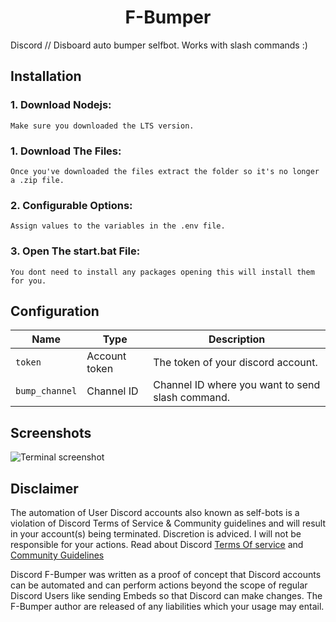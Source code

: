<h1 align="center">
  F-Bumper
</h1>



Discord // Disboard auto bumper selfbot. Works with slash commands :)



## Installation

### 1. Download Nodejs:

```
Make sure you downloaded the LTS version.
```
### 1. Download The Files:

```
Once you've downloaded the files extract the folder so it's no longer a .zip file.
```
### 2. Configurable Options:

```
Assign values to the variables in the .env file.
```


### 3. Open The start.bat File:

```
You dont need to install any packages opening this will install them for you.
```
## Configuration

| Name | Type | Description | 
| ---  | ---  | ---         |
| `token` | Account token | The token of your discord account.
| `bump_channel` | Channel ID | Channel ID where you want to send slash command.



## Screenshots

![Terminal screenshot](https://am4pap001files.storage.live.com/y4m9YTUoH5YH426uo_uVinZPBIKnbSSTa9wN12N_gC8FJfx0P3U6T3SgZ1vNTpOc6HUn_5r1IpBoVdV8PvjCuPY2emq3nM6KB5SoJ9M0HLCcrC-baDajeEwLfszPPN3gMEhFM5p_PRHkcM21k7eOxWH1iPmHBVLJ-CbfTXvYsMlfrVv1g_rT8Mdd6LJuDuIP4de?encodeFailures=1&width=1482&height=793)





## Disclaimer 
 The automation of User Discord accounts also known as self-bots is a violation of Discord Terms of Service & Community guidelines and will result in your account(s) being terminated. Discretion is adviced. I will not be responsible for your actions. Read about Discord [Terms Of service](https://discord.com/terms) and [Community Guidelines](https://discord.com/guidelines)
 
Discord F-Bumper was written as a proof of concept that Discord accounts can be automated and can perform actions beyond the scope of regular Discord Users like sending Embeds so that Discord can make changes. The F-Bumper author are released of any liabilities which your usage may entail. 






